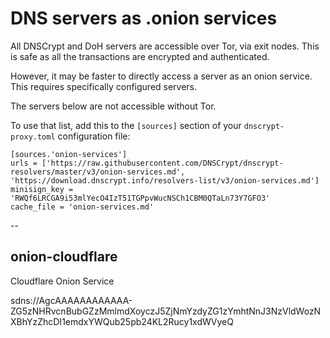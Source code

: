 # DNS servers as .onion services

All DNSCrypt and DoH servers are accessible over Tor, via exit nodes.
This is safe as all the transactions are encrypted and authenticated.

However, it may be faster to directly access a server as an onion
service. This requires specifically configured servers.

The servers below are not accessible without Tor.

To use that list, add this to the `[sources]` section of your
`dnscrypt-proxy.toml` configuration file:

    [sources.'onion-services']
    urls = ['https://raw.githubusercontent.com/DNSCrypt/dnscrypt-resolvers/master/v3/onion-services.md', 'https://download.dnscrypt.info/resolvers-list/v3/onion-services.md']
    minisign_key = 'RWQf6LRCGA9i53mlYecO4IzT51TGPpvWucNSCh1CBM0QTaLn73Y7GFO3'
    cache_file = 'onion-services.md'

--


## onion-cloudflare

Cloudflare Onion Service

sdns://AgcAAAAAAAAAAAA-ZG5zNHRvcnBubGZzMmlmdXoyczJ5ZjNmYzdyZG1zYmhtNnJ3NzVldWozNXBhYzZhcDI1emdxYWQub25pb24KL2Rucy1xdWVyeQ

